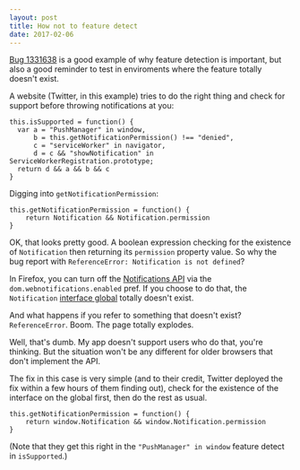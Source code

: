 ```yaml
---
layout: post
title: How not to feature detect
date: 2017-02-06
---
```



[Bug 1331638][bug] is a good example of why feature detection is important, but also a good reminder to test in enviroments where the feature totally doesn't exist.

A website (Twitter, in this example) tries to do the right thing and check for support before throwing notifications at you:

```
this.isSupported = function() {
  var a = "PushManager" in window,
      b = this.getNotificationPermission() !== "denied",
      c = "serviceWorker" in navigator,
      d = c && "showNotification" in ServiceWorkerRegistration.prototype;
  return d && a && b && c
}
```

Digging into `getNotificationPermission`:

```
this.getNotificationPermission = function() {
    return Notification && Notification.permission
}
```

OK, that looks pretty good. A boolean expression checking for the existence of `Notification` then returning its `permission` property value. So why the bug report with `ReferenceError: Notification is not defined`?

In Firefox, you can turn off the [Notifications API][api] via the `dom.webnotifications.enabled` pref. If you choose to do that, the `Notification` [interface global][glob] totally doesn't exist.

And what happens if you refer to something that doesn't exist? `ReferenceError`. Boom. The page totally explodes.

Well, that's dumb. My app doesn't support users who do that, you're thinking. But the situation won't be any different for older browsers that don't implement the API.

The fix in this case is very simple (and to their credit, Twitter deployed the fix within a few hours of them finding out), check for the existence of the interface on the global first, then do the rest as usual.

```
this.getNotificationPermission = function() {
    return window.Notification && window.Notification.permission
}
```

(Note that they get this right in the `"PushManager" in window` feature detect in `isSupported`.)


[bug]: https://bugzilla.mozilla.org/show_bug.cgi?id=1331638
[api]: https://developer.mozilla.org/en-US/docs/Web/API/notification
[glob]: https://heycam.github.io/webidl/#es-interfaces